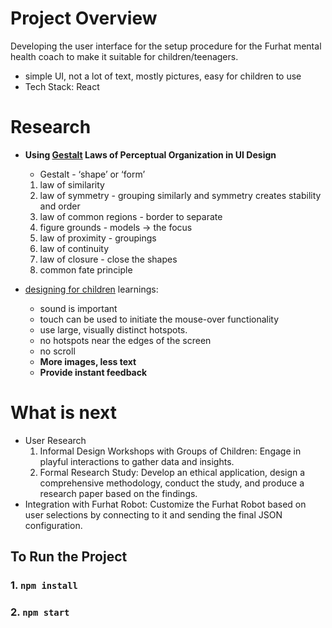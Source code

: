 # Project Overview

Developing the user interface for the setup procedure for the Furhat mental health coach to make it suitable for children/teenagers.
- simple UI, not a lot of text, mostly pictures, easy for children to use
- Tech Stack: React

# Research

- **Using [Gestalt](https://uxplanet.org/using-gestalt-laws-of-perceptual-organization-in-ui-design-77d4eb8201f9) Laws of Perceptual Organization in UI Design**
    - Gestalt - ‘shape’ or ‘form’
    1. law of similarity
    2. law of symmetry - grouping similarly and symmetry creates stability and order
    3. law of common regions - border to separate
    4. figure grounds - models → the focus
    5. law of proximity - groupings
    6. law of continuity
    7. law of closure - close the shapes
    8. common fate principle

- [designing for children](https://www.smashingmagazine.com/2015/08/designing-web-interfaces-for-kids/) learnings:
    - sound is important
    - touch can be used to initiate the mouse-over functionality
    - use large, visually distinct hotspots.
    - no hotspots near the edges of the screen
    - no scroll
    - **More images, less text**
    - **Provide instant feedback**

# What is next
- User Research
    1. Informal Design Workshops with Groups of Children: Engage in playful interactions to gather data and insights.
    2. Formal Research Study: Develop an ethical application, design a comprehensive methodology, conduct the study, and produce a research paper based on the findings.
- Integration with Furhat Robot: Customize the Furhat Robot based on user selections by connecting to it and sending the final JSON configuration.

## To Run the Project

### 1. `npm install`

### 2. `npm start`

